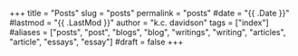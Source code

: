 +++
title = "Posts"
slug = "posts"
permalink = "posts"
#date = "{{ .Date }}"
#lastmod = "{{ .LastMod }}"
author = "k.c. davidson"
tags = ["index"]
#aliases = ["posts", "post", "blogs", "blog", "writings", "writing", "articles", "article", "essays", "essay"]
#draft = false
+++

